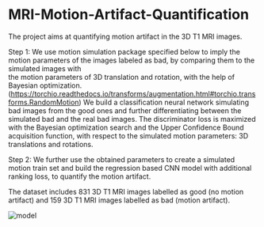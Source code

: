 # MRI-Motion-Artifact-Quantification

The project aims at quantifying motion artifact in the 3D T1 MRI images.

Step 1: We use motion simulation package specified below to imply the motion parameters of
the images labeled as bad, by comparing them to the simulated images with  
the motion parameters of 3D translation and rotation, with the help of Bayesian optimization.
(https://torchio.readthedocs.io/transforms/augmentation.html#torchio.transforms.RandomMotion)
We build a classification neural network simulating bad images from the good ones and further
differentiating between the simulated bad and the real bad images. The discriminator loss is maximized 
with the Bayesian optimization search and the Upper Confidence Bound acquisition function, 
with respect to the simulated motion parameters: 3D translations and rotations.

Step 2: We further use the obtained parameters to create a simulated motion train set and build the 
regression based CNN model with additional ranking loss, to quantify the motion artifact.

The dataset includes 831 3D T1 MRI images labelled as good (no motion artifact) and 159 3D T1 MRI images 
labelled as bad (motion artifact). 


![model](https://user-images.githubusercontent.com/44216377/120604160-9a706280-c401-11eb-9aab-0f6e593fce61.png)

